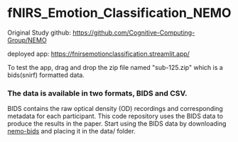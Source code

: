 # fNIRS_Emotion_Classification_NEMO

Original Study github: https://github.com/Cognitive-Computing-Group/NEMO

deployed app: https://fnirsemotionclassification.streamlit.app/

To test the app, drag and drop the zip file named "sub-125.zip" which is a bids(snirf) formatted data.

### The data is available in two formats, BIDS and CSV.

BIDS contains the raw optical density (OD) recordings and corresponding metadata for each participant. This code repository uses the BIDS data to produce the results in the paper. Start using the BIDS data by downloading [nemo-bids](https://osf.io/pfst8) and placing it in the data/ folder.
